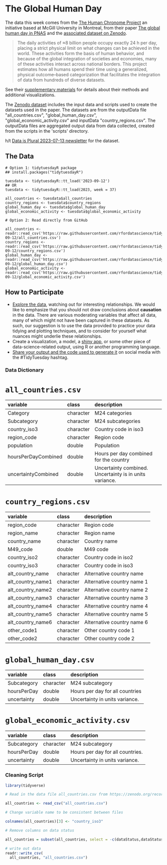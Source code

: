 # The Global Human Day

The data this week comes from the [The Human Chronome Project](https://www.humanchronome.org/) an initiative based at McGill University in Montreal, from their paper [The global human day in PNAS](https://www.pnas.org/doi/10.1073/pnas.2219564120#sec-2) and the [associated dataset on Zenodo](https://zenodo.org/record/8040631).

> The daily activities of ≈8 billion people occupy exactly 24 h per day, placing a strict physical limit on what changes can be achieved in the world. These activities form the basis of human behavior, and because of the global integration of societies and economies, many of these activities interact across national borders. This project estimates how all humans spend their time using a generalized, physical outcome–based categorization that facilitates the integration of data from hundreds of diverse datasets. 

See their [supplementary materials](https://www.pnas.org/doi/10.1073/pnas.2219564120#supplementary-materials) for details about their methods and additional visualizations. 

The [Zenodo dataset](https://zenodo.org/record/8040631) includes the input data and scripts used to create the datasets used in the paper. The datasets are from the outputData file "all_countries.csv", "global_human_day.csv", "global_economic_activity.csv" and inputData "country_regions.csv". The outputData files are aggregated output data from data collected, created from the scripts in the 'scripts' directory.

h/t [Data is Plural 2023-07-13 newsletter](https://www.data-is-plural.com/archive/2023-07-12-edition/) for the dataset.

## The Data

```{r}
# Option 1: tidytuesdayR package 
## install.packages("tidytuesdayR")

tuesdata <- tidytuesdayR::tt_load('2023-09-12')
## OR
tuesdata <- tidytuesdayR::tt_load(2023, week = 37)

all_countries <- tuesdata$all_countries
country_regions <- tuesdata$country_regions
global_human_day <- tuesdata$global_human_day
global_economic_activity <- tuesdata$global_economic_activity

# Option 2: Read directly from GitHub

all_countries <- readr::read_csv('https://raw.githubusercontent.com/rfordatascience/tidytuesday/master/data/2023/2023-09-12/all_countries.csv')
country_regions <- readr::read_csv('https://raw.githubusercontent.com/rfordatascience/tidytuesday/master/data/2023/2023-09-12/country_regions.csv')
global_human_day <- readr::read_csv('https://raw.githubusercontent.com/rfordatascience/tidytuesday/master/data/2023/2023-09-12/global_human_day.csv')
global_economic_activity <- readr::read_csv('https://raw.githubusercontent.com/rfordatascience/tidytuesday/master/data/2023/2023-09-12/global_economic_activity.csv')
```

## How to Participate

- [Explore the data](https://r4ds.hadley.nz/), watching out for interesting relationships. We would like to emphasize that you should not draw conclusions about **causation** in the data. There are various moderating variables that affect all data, many of which might not have been captured in these datasets. As such, our suggestion is to use the data provided to practice your data tidying and plotting techniques, and to consider for yourself what nuances might underlie these relationships.
- Create a visualization, a model, a [shiny app](https://shiny.posit.co/), or some other piece of data-science-related output, using R or another programming language.
- [Share your output and the code used to generate it](../../../sharing.md) on social media with the #TidyTuesday hashtag.


### Data Dictionary

# `all_countries.csv`

|variable            |class     |description         |
|:-------------------|:---------|:-------------------|
|Category            |character |M24 categories            |
|Subcategory         |character |M24 subcategories         |
|country_iso3        |character |Country code in iso3        |
|region_code         |character |Region code        |
|population          |double    |Population         |
|hoursPerDayCombined |double    |Hours per day combined for the country |
|uncertaintyCombined |double    |Uncertainty combined. Uncertainty is in units variance. |

# `country_regions.csv`

|variable          |class     |description       |
|:-----------------|:---------|:-----------------|
|region_code       |character |Region code       |
|region_name       |character |Region name       |
|country_name      |character |Country name      |
|M49_code          |double    |M49 code      |
|country_iso2      |character |Country code in iso2      |
|country_iso3      |character |Country code in iso3      |
|alt_country_name  |character |Alternative country name  |
|alt_country_name1 |character |Alternative country name 1 |
|alt_country_name2 |character |Alternative country name 2 |
|alt_country_name3 |character |Alternative country name 3 |
|alt_country_name4 |character |Alternative country name 4 |
|alt_country_name5 |character |Alternative country name 5 |
|alt_country_name6 |character |Alternative country name 6 |
|other_code1       |character |Other country code 1       |
|other_code2       |character |Other country code 2       |

# `global_human_day.csv`

|variable    |class     |description |
|:-----------|:---------|:-----------|
|Subcategory |character |M24 subcategory |
|hoursPerDay |double    |Hours per day for all countries |
|uncertainty |double    |Uncertainty in units variance. |

# `global_economic_activity.csv`

|variable    |class     |description |
|:-----------|:---------|:-----------|
|Subcategory |character |M24 subcategory |
|hoursPerDay |double    |Hours per day for all countries. |
|uncertainty |double    |Uncertainty in units variance. |

### Cleaning Script

``` r
library(tidyverse)

# Read in the data file all_countries.csv from https://zenodo.org/record/8040631

all_countries <- read_csv("all_countries.csv")

# Change variable name to be consistent between files

colnames(all_countries)[3] <- "country_iso3"

# Remove columns on data status

all_countries = subset(all_countries, select = -c(dataStatus,dataStatusEconomic))

# write out data
readr::write_csv(
  all_countries, "all_countries.csv")

```
